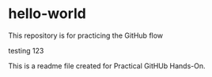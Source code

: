 # hello-world
This repository is for practicing the GitHub flow

testing 123

This is a readme file created for Practical GitHUb Hands-On.
